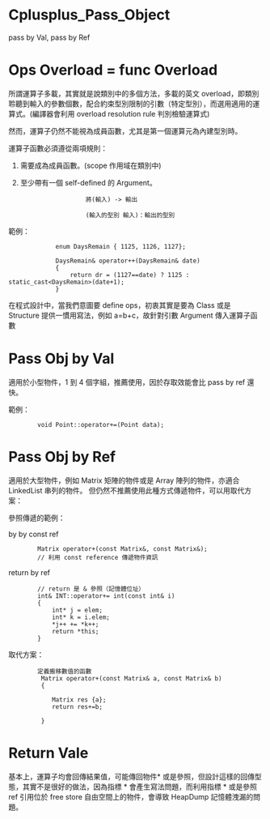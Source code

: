 # Cplusplus_Pass_Object
pass by Val, pass by Ref

# Ops Overload = func Overload

所謂運算子多載，其實就是說類別中的多個方法，多載的英文 overload，即類別聆聽到輸入的參數個數，配合約束型別限制的引數（特定型別），而選用適用的運算式。(編譯器會利用 overload resolution rule 判別檢驗運算式)

然而，運算子仍然不能視為成員函數，尤其是第一個運算元為內建型別時。

運算子函數必須遵從兩項規則：

1. 需要成為成員函數。(scope 作用域在類別中)

2. 至少帶有一個 self-defined 的 Argument。

                         將(輸入) -> 輸出

                         (輸入的型別 輸入)：輸出的型別
                         
範例：

                 enum DaysRemain { 1125, 1126, 1127};
                 
                 DaysRemain& operator++(DaysRemain& date)
                 {
                     return dr = (1127==date) ? 1125 : static_cast<DaysRemain>(date+1);
                 }



在程式設計中，當我們意圖要 define ops，初衷其實是要為 Class 或是 Structure 提供一慣用寫法，例如 a=b+c，故針對引數 Argument 傳入運算子函數

# Pass Obj by Val

適用於小型物件，1 到 4 個字組，推薦使用，因於存取效能會比 pass by ref 還快。

範例：

            void Point::operator+=(Point data);
                     

# Pass Obj by Ref

適用於大型物件，例如 Matrix 矩陣的物件或是 Array 陣列的物件，亦適合 LinkedList 串列的物件。
但仍然不推薦使用此種方式傳遞物件，可以用取代方案：

參照傳遞的範例：

by by const ref
>>>

            Matrix operator+(const Matrix&, const Matrix&);
            // 利用 const reference 傳遞物件資訊
            
            
return by ref
>>>

            // return 是 & 參照（記憶體位址）
            int& INT::operator+= int(const int& i)
            {
                int* j = elem;
                int* k = i.elem;
                *j++ += *k++;
                return *this;
            }           

取代方案：

            定義搬移數值的函數
             Matrix operator+(const Matrix& a, const Matrix& b)
             {
             
                Matrix res {a};
                return res+=b;
             
             }

# Return Vale 

基本上，運算子均會回傳結果值，可能傳回物件* 或是參照，但設計這樣的回傳型態，其實不是很好的做法，因為指標 * 會產生寫法問題，而利用指標 * 或是參照 ref 引用位於 free store 自由空間上的物件，會導致 HeapDump 記憶體洩漏的問題。
